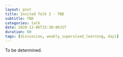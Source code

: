 ```yaml
---
layout: post
title: Invited Talk 2 - TBD
subtitle: TBD
categories: talk
date: 2020-12-06T15:30:00JST
duration: 60
tags: [discussion, weakly_supervised_learning, day1]
---
```


To be determined.